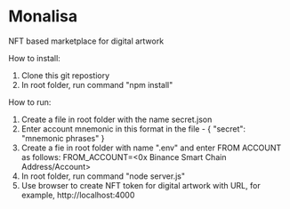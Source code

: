 # Monalisa
NFT based marketplace for digital artwork

How to install:
1. Clone this git repostiory 
2. In root folder, run command "npm install"

How to run:
1. Create a file in root folder with the name secret.json
2. Enter account mnemonic in this format in the file -
{
    "secret": "mnemonic phrases"
}
3. Create a fie in root folder with name ".env" and enter FROM ACCOUNT as follows:
FROM_ACCOUNT=<0x Binance Smart Chain Address/Account>
4. In root folder, run command "node server.js"
5. Use browser to create NFT token for digital artwork with URL, for example, http://localhost:4000